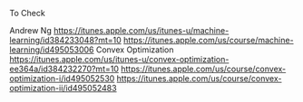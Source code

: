 To Check

Andrew Ng
https://itunes.apple.com/us/itunes-u/machine-learning/id384233048?mt=10
https://itunes.apple.com/us/course/machine-learning/id495053006
Convex Optimization
https://itunes.apple.com/us/itunes-u/convex-optimization-ee364a/id384232270?mt=10
https://itunes.apple.com/us/course/convex-optimization-i/id495052530
https://itunes.apple.com/us/course/convex-optimization-ii/id495052483
